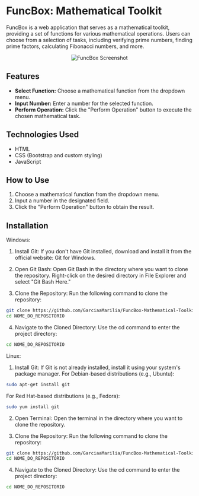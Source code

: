 # FuncBox: Mathematical Toolkit

FuncBox is a web application that serves as a mathematical toolkit, providing a set of functions for various mathematical operations. Users can choose from a selection of tasks, including verifying prime numbers, finding prime factors, calculating Fibonacci numbers, and more.

<p align="center">
  <img src="project-screenshot.jpeg" alt="FuncBox Screenshot">
</p>

## Features

- **Select Function:** Choose a mathematical function from the dropdown menu.
- **Input Number:** Enter a number for the selected function.
- **Perform Operation:** Click the "Perform Operation" button to execute the chosen mathematical task.

## Technologies Used

- HTML
- CSS (Bootstrap and custom styling)
- JavaScript

## How to Use

1. Choose a mathematical function from the dropdown menu.
2. Input a number in the designated field.
3. Click the "Perform Operation" button to obtain the result.

## Installation

Windows:

1. Install Git:
If you don't have Git installed, download and install it from the official website: Git for Windows.

2. Open Git Bash:
Open Git Bash in the directory where you want to clone the repository. Right-click on the desired directory in File Explorer and select "Git Bash Here."

3. Clone the Repository:
Run the following command to clone the repository:

```bash
git clone https://github.com/GarciaaMarilia/FuncBox-Mathematical-Toolkit.git
cd NOME_DO_REPOSITORIO
```
4. Navigate to the Cloned Directory:
Use the cd command to enter the project directory:

```bash
cd NOME_DO_REPOSITORIO
```

Linux:

1. Install Git:
If Git is not already installed, install it using your system's package manager. For Debian-based distributions (e.g., Ubuntu):

```bash
sudo apt-get install git
```
For Red Hat-based distributions (e.g., Fedora):

```bash
sudo yum install git
```
2. Open Terminal:
Open the terminal in the directory where you want to clone the repository.

3. Clone the Repository:
Run the following command to clone the repository:

```bash
git clone https://github.com/GarciaaMarilia/FuncBox-Mathematical-Toolkit.git
cd NOME_DO_REPOSITORIO
```

4. Navigate to the Cloned Directory:
Use the cd command to enter the project directory:

```bash
cd NOME_DO_REPOSITORIO
```